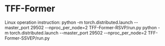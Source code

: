 # TFF-Former

Linux operation instruction:
python -m torch.distributed.launch --master_port 29502 --nproc_per_node=2 TFF-Former-RSVP/run.py
python -m torch.distributed.launch --master_port 29502 --nproc_per_node=2 TFF-Former-SSVEP/run.py
